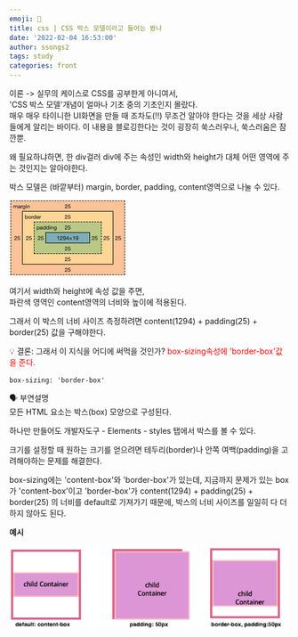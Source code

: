 ```yaml
---
emoji: 🦠
title: css | CSS 박스 모델이라고 들어는 봤나
date: '2022-02-04 16:53:00'
author: ssongs2
tags: study
categories: front
---
```


이론 -> 실무의 케이스로 CSS를 공부한게 아니여서,  
'CSS 박스 모델'개념이 얼마나 기초 중의 기초인지 몰랐다.  
매우 매우 타이니한 UI화면을 만들 때 조차도(!!) 
무조건 알아야 한다는 것을 세상 사람들에게 알리는 바이다.
이 내용을 블로깅한다는 것이 굉장히 쑥스러우나, 쑥스러움은 잠깐뿐.

왜 필요하냐하면, 한 div걸러 div에 주는 속성인 width와 height가 대체 어떤 영역에 주는 것인지는 알아야한다.

박스 모델은 (바깥부터) margin, border, padding, content영역으로 나눌 수 있다.

![css-layout-1.png](css-layout-1.png)

여기서 width와 height에 속성 값을 주면,  
파란색 영역인 content영역의 너비와 높이에 적용된다.

그래서 이 박스의 너비 사이즈 측정하려면 content(1294) + padding(25) + border(25) 값을 구해야한다.  

💡 결론: 그래서 이 지식을 어디에 써먹을 것인가?
<span style="color:red;">box-sizing속성에 'border-box'값을 준다.</span>

```
box-sizing: 'border-box'
```

🗣 부연설명  
모든 HTML 요소는 박스(box) 모양으로 구성된다.
<div> 하나만 만들어도 개발자도구 - Elements - styles 탭에서 박스를 볼 수 있다.

크기를 설정할 때 원하는 크기를 얻으려면 테두리(border)나 안쪽 여백(padding)을 고려해야하는 문제를 해결한다.

box-sizing에는 'content-box'와 'border-box'가 있는데,
지금까지 문제가 있는 box가 'content-box'이고 
'border-box'가 content(1294) + padding(25) + border(25) 의 너비를 default로 
가져가기 때문에, 박스의 너비 사이즈를 일일히 다 더하지 않아도 된다.

**예시**

![css-layout-2.png](css-layout-2.png)
